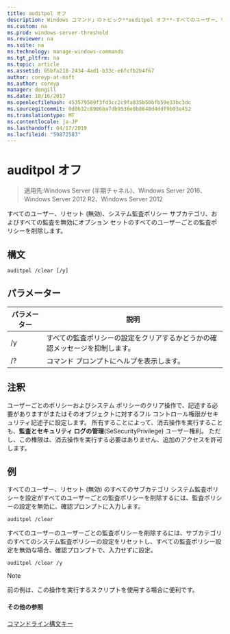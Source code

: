```yaml
---
title: auditpol オフ
description: Windows コマンド」のトピック**auditpol オフ**-すべてのユーザー、リセット (無効)、システム監査ポリシー サブカテゴリ、およびすべての監査を無効にオプション セットのすべてのユーザーごとの監査ポリシーを削除します。
ms.custom: na
ms.prod: windows-server-threshold
ms.reviewer: na
ms.suite: na
ms.technology: manage-windows-commands
ms.tgt_pltfrm: na
ms.topic: article
ms.assetid: 05bfa218-2434-4ad1-b33c-e6fcfb2b4f67
author: coreyp-at-msft
ms.author: coreyp
manager: dongill
ms.date: 10/16/2017
ms.openlocfilehash: 453579589f3fd3cc2c9fa835b50bfb59e33bc3dc
ms.sourcegitcommit: 0d0b32c8986ba7db9536e0b8648d4ddf9b03e452
ms.translationtype: MT
ms.contentlocale: ja-JP
ms.lasthandoff: 04/17/2019
ms.locfileid: "59872583"
---
```

# <a name="auditpol-clear"></a>auditpol オフ

>適用先:Windows Server (半期チャネル)、Windows Server 2016、Windows Server 2012 R2、Windows Server 2012

すべてのユーザー、リセット (無効)、システム監査ポリシー サブカテゴリ、およびすべての監査を無効にオプション セットのすべてのユーザーごとの監査ポリシーを削除します。

## <a name="syntax"></a>構文
```
auditpol /clear [/y]
```
## <a name="parameters"></a>パラメーター
|パラメーター|説明|
|-------|--------|
|/y|すべての監査ポリシーの設定をクリアするかどうかの確認メッセージを抑制します。|
|/?|コマンド プロンプトにヘルプを表示します。|
## <a name="remarks"></a>注釈
ユーザーごとのポリシーおよびシステム ポリシーのクリア操作で、記述する必要がありますがまたはそのオブジェクトに対するフル コントロール権限がセキュリティ記述子に設定します。 所有することによって、消去操作を実行することも、**監査とセキュリティ ログの管理**(SeSecurityPrivilege) ユーザー権利。 ただし、この権限は、消去操作を実行する必要はありません、追加のアクセスを許可します。
## <a name="BKMK_examples"></a>例
すべてのユーザー、リセット (無効) のすべてのサブカテゴリ システム監査ポリシーを設定がすべてのユーザーごとの監査ポリシーを削除するには、監査ポリシーの設定を無効に、確認プロンプトに入力します。
```
auditpol /clear
```
すべてのユーザーのユーザーごとの監査ポリシーを削除するには、サブカテゴリのすべてのシステム監査ポリシーの設定をリセットし、すべての監査ポリシー設定を無効な場合、確認プロンプトで、入力せずに設定。
```
auditpol /clear /y
```
> [!NOTE]
> 前の例は、この操作を実行するスクリプトを使用する場合に便利です。
#### <a name="additional-references"></a>その他の参照
[コマンドライン構文キー](command-line-syntax-key.md)
